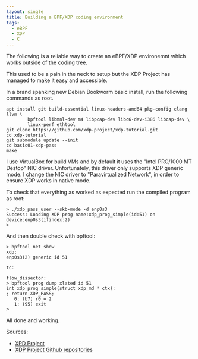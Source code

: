 ```yaml
---
layout: single
title: Building a BPF/XDP coding environment
tags:
  - eBPF
  - XDP
  - C
---
```


The following is a reliable way to create an eBPF/XDP environemnt which works outside of the coding tree. 

This used to be a pain in the neck to setup but the XDP Project has managed to make it easy and accessible.

In a brand spanking new Debian Bookworm basic install, run the following commands as root.

```shell
apt install git build-essential linux-headers-amd64 pkg-config clang llvm \
        bpftool libmnl-dev m4 libpcap-dev libc6-dev-i386 libcap-dev \
        linux-perf ethtool
git clone https://github.com/xdp-project/xdp-tutorial.git 
cd xdp-tutorial
git submodule update --init
cd basic01-xdp-pass
make
```

I use VirtualBox for build VMs and by default it uses the "Intel PRO/1000 MT Destop" NIC driver. Unfortunately, this driver only supports XDP generic mode. I change the NIC driver to "Paravirtualized Network", in order to ensure XDP works in native mode.

To check that everything as worked as expected run the compiled program as root:

```shell
> ./xdp_pass_user --skb-mode -d enp0s3
Success: Loading XDP prog name:xdp_prog_simple(id:51) on device:enp0s3(ifindex:2)
>
```

And then double check with bpftool:
```shell
> bpftool net show 
xdp:
enp0s3(2) generic id 51

tc:

flow_dissector:
> bpftool prog dump xlated id 51
int xdp_prog_simple(struct xdp_md * ctx):
; return XDP_PASS;
   0: (b7) r0 = 2
   1: (95) exit
>
```

All done and working.

Sources:
  - [XPD Project](https://xdp-project.net/)
  - [XDP Project Github repositories](https://github.com/xdp-project)


